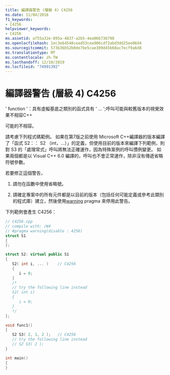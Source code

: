 ```yaml
---
title: 編譯器警告 (層級 4) C4256
ms.date: 11/04/2016
f1_keywords:
- C4256
helpviewer_keywords:
- C4256
ms.assetid: a755a32e-895a-4837-a2b5-4ea06b736798
ms.openlocfilehash: 1ec3e64548cead53cea906cdf2abd3dd25ee06d4
ms.sourcegitcommit: 573b36b52b0de7be5cae309d45b68ac7ecf9a6d8
ms.translationtype: MT
ms.contentlocale: zh-TW
ms.lasthandoff: 12/10/2019
ms.locfileid: "74991392"
---
```

# <a name="compiler-warning-level-4-c4256"></a>編譯器警告 (層級 4) C4256

' function '：具有虛擬基底之類別的函式具有 ' ... ';呼叫可能與較舊版本的視覺效果不相容C++

可能的不相容。

請考慮下列程式碼範例。 如果在第7版之前使用 Microsoft C++編譯器的版本編譯了「函式 S2：： S2 （int，...）」的定義，但使用目前的版本來編譯下列範例，則對 S3 的「處理常式」呼叫將無法正確運作，因為特殊案例的呼叫慣例變更。 如果兩個都是以 Visual C++ 6.0 編譯的，呼叫也不會正常運作，除非沒有傳遞省略符號參數。

若要修正這個警告，

1. 請勿在函數中使用省略號。

1. 請確定專案中的所有元件都是以目前的版本（包括任何可能定義或參考此類別的程式庫）建立，然後使用[warning](../../preprocessor/warning.md) pragma 來停用此警告。

下列範例會產生 C4256：

```cpp
// C4256.cpp
// compile with: /W4
// #pragma warning(disable : 4256)
struct S1
{
};

struct S2: virtual public S1
{
   S2( int i, ... )    // C4256
   {
      i = 0;
   }
   /*
   // try the following line instead
   S2( int i)
   {
      i = 0;
   }
   */
};

void func1()
{
   S2 S3( 2, 1, 2 );   // C4256
   // try the following line instead
   // S2 S3( 2 );
}

int main()
{
}
```
